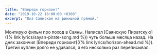 ```yaml
---
title: "Впереди горизонт"
date: "2019-10-22 18:00:00 +0300"
excerpt: "Ока Саянская на финишной прямой."
---
```


Монтирую фильм про поход в Саяны. Написал [Саянскую Пиратскую]({% link lyrics/sayan-pirate-song.md %}) чуть больше месяца назад. На днях закончил [Впереди горизонт]({% link lyrics/horizon-ahead.md %}). Третий куплен долго не удавался, я его несколько раз переписывал.
